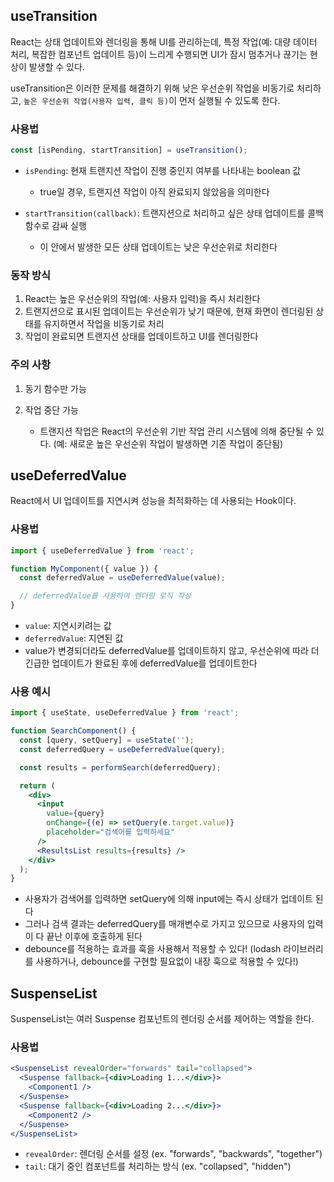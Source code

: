 ## useTransition

React는 상태 업데이트와 렌더링을 통해 UI를 관리하는데, 특정 작업(예: 대량 데이터 처리, 복잡한 컴포넌트 업데이트 등)이 느리게 수행되면 UI가 잠시 멈추거나 끊기는 현상이 발생할 수 있다.

useTransition은 이러한 문제를 해결하기 위해 낮은 우선순위 작업을 비동기로 처리하고, `높은 우선순위 작업(사용자 입력, 클릭 등)`이 먼저 실행될 수 있도록 한다.

### 사용법

```jsx
const [isPending, startTransition] = useTransition();
```

- `isPending`: 현재 트랜지션 작업이 진행 중인지 여부를 나타내는 boolean 값
    - true일 경우, 트랜지션 작업이 아직 완료되지 않았음을 의미한다

- `startTransition(callback)`: 트랜지션으로 처리하고 싶은 상태 업데이트를 콜백 함수로 감싸 실행
    - 이 안에서 발생한 모든 상태 업데이트는 낮은 우선순위로 처리한다

### 동작 방식

1. React는 높은 우선순위의 작업(예: 사용자 입력)을 즉시 처리한다
2. 트랜지션으로 표시된 업데이트는 우선순위가 낮기 때문에, 현재 화면이 렌더링된 상태를 유지하면서 작업을 비동기로 처리
3. 작업이 완료되면 트랜지션 상태를 업데이트하고 UI를 렌더링한다

### 주의 사항

1. 동기 함수만 가능

2. 작업 중단 가능
    - 트랜지션 작업은 React의 우선순위 기반 작업 관리 시스템에 의해 중단될 수 있다. (예: 새로운 높은 우선순위 작업이 발생하면 기존 작업이 중단됨)

## useDeferredValue

React에서 UI 업데이트를 지연시켜 성능을 최적화하는 데 사용되는 Hook이다. 

### 사용법

```jsx
import { useDeferredValue } from 'react';

function MyComponent({ value }) {
  const deferredValue = useDeferredValue(value);

  // deferredValue를 사용하여 렌더링 로직 작성
}
```

- `value`: 지연시키려는 값
- `deferredValue`: 지연된 값
- value가 변경되더라도 deferredValue를 업데이트하지 않고, 우선순위에 따라 더 긴급한 업데이트가 완료된 후에 deferredValue를 업데이트한다

### 사용 예시

```jsx
import { useState, useDeferredValue } from 'react';

function SearchComponent() {
  const [query, setQuery] = useState('');
  const deferredQuery = useDeferredValue(query);

  const results = performSearch(deferredQuery);

  return (
    <div>
      <input
        value={query}
        onChange={(e) => setQuery(e.target.value)}
        placeholder="검색어를 입력하세요"
      />
      <ResultsList results={results} />
    </div>
  );
}
```
- 사용자가 검색어를 입력하면 setQuery에 의해 input에는 즉시 상태가 업데이트 된다
- 그러나 검색 결과는 deferredQuery를 매개변수로 가지고 있으므로 사용자의 입력이 다 끝난 이후에 호출하게 된다
- debounce를 적용하는 효과를 훅을 사용해서 적용할 수 있다! (lodash 라이브러리를 사용하거나, debounce를 구현할 필요없이 내장 훅으로 적용할 수 있다!)

## SuspenseList

SuspenseList는 여러 Suspense 컴포넌트의 렌더링 순서를 제어하는 역할을 한다.

### 사용법

```jsx
<SuspenseList revealOrder="forwards" tail="collapsed">
  <Suspense fallback={<div>Loading 1...</div>}>
    <Component1 />
  </Suspense>
  <Suspense fallback={<div>Loading 2...</div>}>
    <Component2 />
  </Suspense>
</SuspenseList>
```
- `revealOrder`: 렌더링 순서를 설정 (ex. "forwards", "backwards", "together")
- `tail`: 대기 중인 컴포넌트를 처리하는 방식 (ex. "collapsed", "hidden")